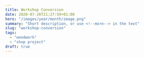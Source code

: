 ```yaml
---
title: Workshop Conversion
date: 2020-07-26T21:27:59+01:00
hero: "/images/year/month/image.png"
summary: "Short description, or use <!--more--> in the text"
slug: "workshop-conversion"
tags: 
  - "woodwork"
  - "shop project"
draft: true
---
```


